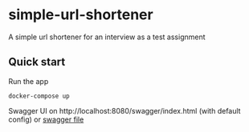 # simple-url-shortener
A simple url shortener for an interview as a test assignment 

## Quick start
Run the app
```
docker-compose up
```

Swagger UI on http://localhost:8080/swagger/index.html (with default config)
or [swagger file](./docs/swagger.yaml)